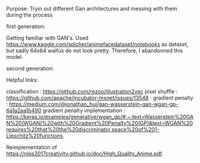Purpose: Tryin out different Gan architectures and messing with them during the process

first generation: 

Getting familiar with GAN's. 
Used https://www.kaggle.com/splcher/animefacedataset/notebooks as dataset, but sadly 64x64 waifus do not look pretty. 
Therefore, I abandonned this model. 

second generation: 

Helpful links: 

classification : https://github.com/rezoo/illustration2vec 
pixel shuffle : https://github.com/apache/incubator-mxnet/issues/13548 : 
gradient penalty : https://medium.com/@jonathan_hui/gan-wasserstein-gan-wgan-gp-6a1a2aa1b490
gradient penalty implementation : https://keras.io/examples/generative/wgan_gp/#:~:text=Wasserstein%20GAN%20(WGAN)%20with%20Gradient%20Penalty%20(GP)&text=WGAN%20requires%20that%20the%20discriminator,space%20of%201-Lipschitz%20functions.

Reimplementation of https://nips2017creativity.github.io/doc/High_Quality_Anime.pdf.   
